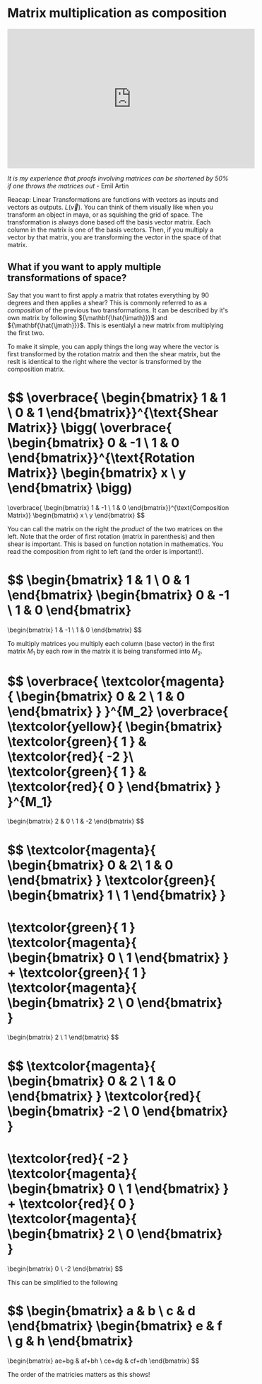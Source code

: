 # Matrix multiplication as composition

<iframe width="560" height="315" src="https://www.youtube.com/embed/XkY2DOUCWMU" frameborder="0" allow="accelerometer; autoplay; clipboard-write; encrypted-media; gyroscope; picture-in-picture" allowfullscreen></iframe>

*It is my experience that proofs involving matrices can be shortened by 50% if one throws the matrices out* - Emil Artin

Reacap: Linear Transformations are functions with vectors as inputs and vectors as outputs. $L( \overrightarrow{v}  )$. You can think of them visually like when you transform an object in maya, or as squishing the grid of space. The transformation is always done based off the basis vector matrix. Each column in the matrix is one of the basis vectors. Then, if you multiply a vector by that matrix, you are transforming the vector in the space of that matrix. 

## What if you want to apply multiple transformations of space?
Say that you want to first apply a matrix that rotates everything by 90 degrees and then applies a shear? This is commonly referred to as a *composition* of the previous two transformations. It can be described by it's own matrix by following ${\mathbf{\hat{\imath}}}$ and ${\mathbf{\hat{\jmath}}}$. This is esentialyl a new matrix from multiplying the first two.

To make it simple, you can apply things the long way where the vector is first transformed by the rotation matrix and then the shear matrix, but the reslt is identical to the right where the vector is transformed by the composition matrix.

$$
\overbrace{
\begin{bmatrix}
    1 & 1 \\
    0 & 1
\end{bmatrix}}^{\text{Shear Matrix}}
\bigg(
\overbrace{
\begin{bmatrix}
    0 & -1 \\
    1 & 0
\end{bmatrix}}^{\text{Rotation Matrix}}
\begin{bmatrix}
    x \\
    y
\end{bmatrix}
\bigg)
=
\overbrace{
\begin{bmatrix}
    1 & -1 \\
    1 & 0
\end{bmatrix}}^{\text{Composition Matrix}}
\begin{bmatrix}
    x \\
    y
\end{bmatrix}
$$

You can call the matrix on the right the *product* of the two matrices on the left. Note that the order of first rotation (matrix in parenthesis) and then shear is important. This is based on function notation in mathematics. You read the composition from right to left (and the order is important!).


$$
\begin{bmatrix}
    1 & 1 \\
    0 & 1
\end{bmatrix}
\begin{bmatrix}
    0 & -1 \\
    1 & 0
\end{bmatrix}
=
\begin{bmatrix}
    1 & -1 \\
    1 & 0
\end{bmatrix}
$$

To multiply matrices you multiply each column (base vector) in the first matrix $M_1$ by each row in the matrix it is being transformed into $M_2$. 


$$
\overbrace{
   \textcolor{magenta}{
       \begin{bmatrix}
           0 & 2 \\
           1 & 0
       \end{bmatrix}
   } 
}^{M_2}
\overbrace{
    \textcolor{yellow}{
        \begin{bmatrix}
            \textcolor{green}{
                1
            } & \textcolor{red}{
                -2
            }\\
            \textcolor{green}{
                1
            } & \textcolor{red}{
                0
            }
        \end{bmatrix}
    }
}^{M_1}
=
\begin{bmatrix}
    2 & 0 \\
    1 & -2
\end{bmatrix}
$$

$$
\textcolor{magenta}{
    \begin{bmatrix}
        0 & 2\\
        1 & 0
    \end{bmatrix}
}
\textcolor{green}{
    \begin{bmatrix}
        1 \\
        1
    \end{bmatrix}
}
=
\textcolor{green}{
    1
}
\textcolor{magenta}{
    \begin{bmatrix}
        0 \\
        1
    \end{bmatrix}
}
+
\textcolor{green}{
    1
}
\textcolor{magenta}{
    \begin{bmatrix}
        2 \\
        0
    \end{bmatrix}
}
=
\begin{bmatrix}
    2 \\
    1
\end{bmatrix}
$$

$$
\textcolor{magenta}{
    \begin{bmatrix}
        0 & 2 \\
        1 & 0
    \end{bmatrix}
}
\textcolor{red}{
    \begin{bmatrix}
        -2 \\
        0
    \end{bmatrix}
}
=
\textcolor{red}{
    -2
}
\textcolor{magenta}{
    \begin{bmatrix}
        0 \\
        1
    \end{bmatrix}
}
+
\textcolor{red}{
    0
}
\textcolor{magenta}{
    \begin{bmatrix}
        2 \\
        0
    \end{bmatrix}
}
=
\begin{bmatrix}
    0 \\
    -2
\end{bmatrix}
$$

This can be simplified to the following

$$
\begin{bmatrix}
    a & b \\
    c & d
\end{bmatrix}
\begin{bmatrix}
    e & f \\
    g & h
\end{bmatrix}
= 
\begin{bmatrix}
    ae+bg & af+bh \\
    ce+dg & cf+dh
\end{bmatrix}
$$

The order of the matricies matters as this shows!

